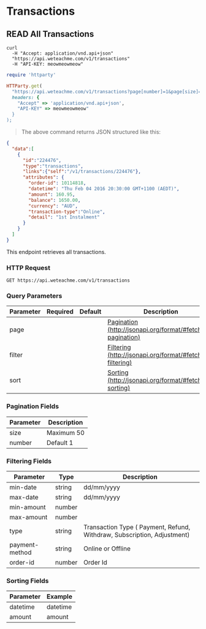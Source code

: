 # Transactions

## READ All Transactions

```shell
curl 
  -H "Accept: application/vnd.api+json" 
  "https://api.weteachme.com/v1/transactions"
  -H "API-KEY: meowmeowmeow"
```

```ruby
require 'httparty'

HTTParty.get(
  "https://api.weteachme.com/v1/transactions?page[number]=1&page[size]=20", 
  headers: {
    "Accept" => 'application/vnd.api+json', 
    "API-KEY" => meowmeowmeow"
  }
);

```

> The above command returns JSON structured like this:

```json
{
  "data":[
    {
      "id":"224476",
      "type":"transactions",
      "links":{"self":"/v1/transactions/224476"},
      "attributes": {
        "order-id": 10114818,
        "datetime": "Thu Feb 04 2016 20:30:00 GMT+1100 (AEDT)",
        "amount": 160.95,
        "balance": 1650.00,
        "currency": "AUD",
        "transaction-type":"Online",
        "detail": "1st Instalment"
      }
    }
  ]
}
```

This endpoint retrieves all transactions.

### HTTP Request

`GET https://api.weteachme.com/v1/transactions`

### Query Parameters

Parameter | Required | Default | Description
--------- | -------- | ------- | -----------
page      |          |         | [Pagination (http://jsonapi.org/format/#fetching-pagination)](http://jsonapi.org/format/#fetching-pagination)
filter    |          |         | [Filtering (http://jsonapi.org/format/#fetching-filtering)](http://jsonapi.org/format/#fetching-filtering)
sort      |          |         | [Sorting (http://jsonapi.org/format/#fetching-sorting)](http://jsonapi.org/format/#fetching-sorting)

### Pagination Fields

Parameter  | Description
---------- | -----------
size       | Maximum 50
number     | Default 1

### Filtering Fields

Parameter       | Type       |  Description
-------------   | ---------- |  -----------
min-date        | string     |  dd/mm/yyyy
max-date        | string     |  dd/mm/yyyy
min-amount      | number     |  
max-amount      | number     |  
type            | string     |  Transaction Type ( Payment, Refund, Withdraw, Subscription, Adjustment)
payment-method  | string     |  Online or Offline
order-id        | number     |  Order Id

### Sorting Fields

Parameter  | Example
---------- | -----------
datetime   | datetime | -datetime
amount     | amount | -amount
